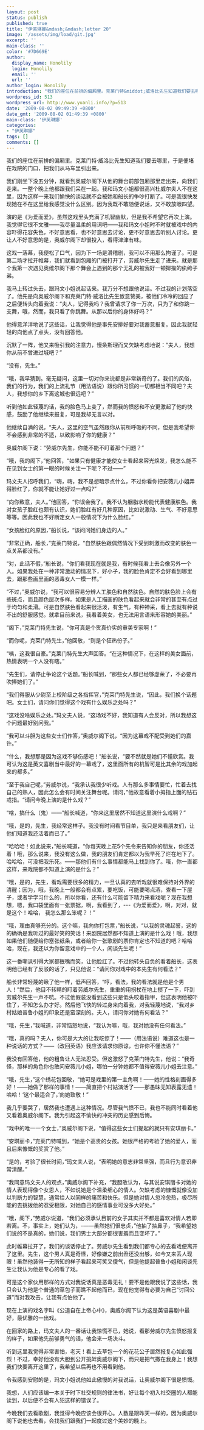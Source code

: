```yaml
---
layout: post
status: publish
published: true
title: "伊芙琳娜&mdash;&mdash;letter 20"
image: '/assets/img/load/git.jpg'
excerpt: ''
main-class: ''
color: '#7D669E'
author:
  display_name: Honolily
  login: Honolily
  email: ''
  url: ''
author_login: Honolily
introduction: "我们的座位在前排的偏厢里。克莱门特&middot;威洛比先生知道我们要去哪里，于是便堵在戏院的门口，把我们从马车里引出来。"
wordpress_id: 513
wordpress_url: http://www.yuanli.info/?p=513
date: '2009-08-02 09:49:39 +0800'
date_gmt: '2009-08-02 01:49:39 +0800'
main-class: '伊芙琳娜'
categories:
- "伊芙琳娜"
tags: []
comments: []
---
```

我们的座位在前排的偏厢里。克莱门特&middot;威洛比先生知道我们要去哪里，于是便堵在戏院的门口，把我们从马车里引出来。

我们刚坐下没五分钟，就看到奥威尔阁下从他的舞台前部包厢那里走出来，向我们走来。一整个晚上他都跟我们呆在一起。我和玛文小姐都很高兴杜威尔夫人不在这里，因为这样一来我们愉快的谈话就不会被她和船长的争吵打断了。可是我很快发现她在不在这里给我感觉没什么区别。因为我既不敢随便说话，又不敢放眼四望。

演的是《为爱而爱》，虽然这戏里头充满了机智幽默，但是我不希望它再次上演。我觉得它很不文雅&mdash;&mdash;我尽量温柔的用词吧&mdash;&mdash;我和玛文小姐时不时就被戏中的内容吓得花容失色，不好意思看，也不好意思去讨论，更不好意思去听别人讨论。更让人不好意思的是，奥威尔阁下却很投入，看得津津有味。

这戏一落幕，我便松了口气，因为下一场是滑稽剧，我可以不用那么拘谨了。可是第二场才拉开帷幕，我们就看到包厢的门被打开了，劳威尔先生走了进来。就是那个我第一次遇见奥维尔阁下那个舞会上遇到的那个无礼的被我好一顿揶揄的纨绔子弟。

我马上转过头去，跟玛文小姐说起话来。我万分不想跟他说话。不过我的计划落空了。他先是向奥威尔阁下和克莱门特&middot;威洛比先生致意赞美，被他们冷冷的回应了之后便转头向着我说：&ldquo;夫人，记得我吗？我曾请求了你一万次，只为了和你跳一支舞，哦，然而，我只看了你跳舞。从那以后你的身体好吗？&rdquo;

他得意洋洋地说了这些话，让我觉得他是事先安排好要对我蓄意报复。因此我就轻轻的向他点了点头，没有回答他。

沉默了一阵，他又来吸引我的注意力，慢条斯理而又欠缺考虑地说：&ldquo;夫人，我想你从前不曾进过城吧？&rdquo;

&ldquo;没有，先生。&rdquo;

&ldquo;哦，我早猜到。毫无疑问，这里一切对你来说都是非常新奇的了。我们的风俗，我们的行为，我们的上流礼节（用法语说）跟你所习惯的一切都相当不同吧？夫人，我想你的乡下离这城也很远吧？&rdquo;

听到他如此轻蔑的话，我的脸色马上变了，然而我的愤怒和不安更激起了他的快感，鼓励了他继续来报复，可是我却无言以对。

他继续自满的说，&ldquo;夫人，这里的空气虽然跟你从前所呼吸的不同，但是我希望你不会感到非常的不适，以致影响了你的健康？&rdquo;

奥威尔阁下说：&ldquo;劳威尔先生，你能不能不盯着那个问题？&rdquo;

&ldquo;哦，我的阁下，&rdquo;他回答，&ldquo;如果只有健康才能使女士看起来容光焕发，我怎么能不在见到女士的第一眼的时候关注一下呢？不过&mdash;&mdash;&rdquo;

玛文夫人招呼我们，&ldquo;嗨，嗨，我不是想暗示点什么，不过你看你把安薇儿小姐弄得脸红了，你就不能让她好过一点吗?&rdquo;

&ldquo;向你致意，夫人。&rdquo;他回答，&ldquo;你误会我了。我不认为胭脂水粉能代表健康肤色。我对女孩子脸红也颇有认识，她们脸红有好几种原因，比如说激动、生气、不好意思等等。因此我也不好断定女人一般情况下为什么脸红。&rdquo;

&ldquo;女孩脸红的原因，&rdquo;船长说，&ldquo;该问问她们身边的人。&rdquo;

&ldquo;非常正确，船长，&rdquo;克莱门特说，&ldquo;自然肤色跟偶然情况下受到刺激而改变的肤色一点关系都没有。&rdquo;

&ldquo;对，此话不假，&rdquo;船长说，&ldquo;你们看我现在就是我，有时候我看上去会像另外一个人。如果我处在一种非常激动的情况下，好小子，我的脸色肯定不会好看到哪里去，跟那些画里画的恶毒女人一模一样。&rdquo;

&ldquo;不过，&rdquo;奥威尔说，&ldquo;我可以很容易分辨人工肤色和自然肤色。自然的肤色脸上会有些斑点，而且颜色层次多样。如果是人工描画的肤色看起来就会非常的甚至有点过于均匀和柔滑。可是自然肤色看起来很活泼，有生气，有种神采，看上去就有种说不出的舒服感觉。就拿目前来说，我看着美女，也无法用言语来形容她的美丽。&rdquo;

&ldquo;阁下，&rdquo;克莱门特先生说，&ldquo;你可真是个货真价实的审美专家啊！&rdquo;

&ldquo;而你呢，克莱门特先生，&rdquo;他回敬，&ldquo;则是个狂热份子。&rdquo;

&ldquo;咦，这我很自豪。&rdquo;克莱门特先生大声回答。&ldquo;在这种情况下，在这样的美女面前，热情表明一个人没有瞎。&rdquo;

&ldquo;先生们，请停止争论这个话题。&rdquo;船长喊到，&ldquo;那些女人都已经够虚荣了，不必要再吹捧她们了。&rdquo;

&ldquo;我们得服从少尉至上校阶级之各指挥官，&rdquo;克莱门特先生说，&ldquo;因此，我们换个话题吧。女士们，请问你们觉得这个戏有什么娱乐之处吗？&rdquo;

&ldquo;这戏没啥娱乐之处。&rdquo;玛文夫人说，&ldquo;这场戏不好，我知道有人会反对，所以我想这个问题最好别问我。&rdquo;

&ldquo;我可以斗胆为这些女士们作答，&rdquo;奥威尔阁下说，&ldquo;因为这幕戏不配受到她们的嘉许。&rdquo;

&ldquo;什么，我想那是因为这戏不够伤感吧！&rdquo;船长说，&ldquo;要不然就是她们不懂欣赏。我可认为这是英文喜剧当中最好的一幕戏了，这里面所有的机智可是比其余的戏加起来的都多。&rdquo;

&ldquo;至于我自己呢，&rdquo;劳威尔说，&ldquo;我承认我很少听戏。人有那么多事情要忙，忙着去找自己的熟人，因此怎么会有时间关注舞台呢。请问，&rdquo;他故意看着小拇指上面的钻石戒指。&ldquo;请问今晚上演的是什么戏？&rdquo;

&ldquo;啥，搞什么（鬼）&mdash;&mdash;&rdquo;船长喊道，&ldquo;你来这里居然不知道这里演什么戏啊？&rdquo;

&ldquo;哦，是的，先生，我经常这样子。我没有时间看节目单，我只是来看朋友们，让他们知道我还活着而已了。&rdquo;

&ldquo;哈哈哈！如此说来，&rdquo;船长喊道，&ldquo;你每天晚上花5个先令来告知你的朋友，你还活着！哦，那么说来，我没有这么做，我的朋友们肯定都以为我早死了烂在地下了。哈哈哈，可没把我乐死。&mdash;&mdash;那他们有什么事情都能马上找到你了。哦，你一直都这样，来戏院都不知道上演的是什么？&rdquo;

&ldquo;哦，是的，先生，看戏需要很多的精力，一旦认真的去听戏就很难保持对外界的清醒；因为，哦，我晚上一般都会有点累，要吃饭，可能要喝点酒，查看一下屋子，或者学学习什么的，所以你看，还有什么可能留下精力来看戏呢？现在我想想，嗯，我口袋里面有一张票据，啊，我看到了，---《为爱而爱》，啊，对对，就是这个！哈哈， 我怎么那么笨呢？！&rdquo;

&ldquo;哦，理由真够充分的。这个嘛，我向你打包票，&rdquo;船长说，&ldquo;以我的灵魂起誓，这的的确确是我听过的最好笑的笑话！来剧院居然都不知道上演的是什么戏！哦，我想如果他们随便给你塞张纸条，或者给你一张歌剧的票你肯定也不知道的吧？哈哈哈，现在，我还以为你留意戏中的一个人，闲谈先生呢！&rdquo;

这一番嘲讽引得大家都抿嘴而笑，让他脸红了。不过他转头自负的看着船长，这表明他已经有了反驳的话了，只见他说：&ldquo;请问你对戏中的本先生有何看法？&rdquo;

船长非常轻蔑的瞅了他一样，低声回答，&ldquo;哼，看法，我的看法就是他是个男人！&rdquo;然后，他目不转睛的盯着劳威尔先生，重重的用拐杖在地上掼了一下，吓到劳威尔先生一声不吭。不过他假装没看到这些只是低头咬着指甲，但这表明他被吓住了，不知怎么办才好。然后他飞快的转过身来向着我，对我轻蔑地说，&ldquo;我对乡村姑娘普鲁小姐的印象还是蛮深刻的。夫人，请问你对她有何看法？&rdquo;

&ldquo;哦，先生，&rdquo;我喊道，非常恼怒地说，&ldquo;我认为嘛，哦，我对她没有任何看法。&rdquo;

&ldquo;哦，真的吗？夫人，你可是大大的让我吃惊了！&mdash;&mdash;（用法语说）难道这也是一种说话的方式？&mdash;&mdash;（改回英语）我应该请求你原谅，也许你不懂法语？&rdquo;

我没有回答他，他的粗鲁让人无法忍受。但这激怒了克莱门特先生，他说：&ldquo;我奇怪，那样的角色你也敢问安薇儿小姐，哪怕一分钟她都不值得安薇儿小姐去注意。&rdquo;

&ldquo;哦，先生，&rdquo;这个绣花包回敬，&ldquo;她可是戏里的第一主角啊！&mdash;&mdash;她的性格刻画得多好！&mdash;&mdash;她做了那样的事情！&mdash;&mdash;简直把个村姑演活了&mdash;&mdash;那愚昧无知表露无遗！哈哈！&lsquo;这个最适合了，&rsquo;向她致敬！&rdquo;

我几乎要哭了，居然我也遭遇上这种情况。尽管我气愤不已，我也不能同时看着他又看着奥威尔阁下。我为引起这不愉快的冲突的历史感到后悔。

&ldquo;戏中的唯一一个女士，&rdquo;奥威尔阁下说，&ldquo;值得这些女士们提起的就只有安琪丽卡。&rdquo;

&ldquo;安琪丽卡，&rdquo;克莱门特喊到，&ldquo;她是个高贵的女孩。她很严格的考验了她的爱人，而且后来慷慨的奖赏了他。&rdquo;

&ldquo;是的，考验了很长时间，&rdquo;玛文夫人说，&ldquo;表明她的意志非常坚强，而且行为意识非常清醒。&rdquo;

&ldquo;我同意玛文夫人的观点，&rdquo;奥威尔阁下补充，&ldquo;我胆敢认为，与其说安琪丽卡对她的情人表现得像个女恩人，不如说她是个温柔细心的情人。欠缺考虑的慷慨就像没加以判断力的智慧，通常给人以同样的痛苦和快乐。但是她对情人忽冷忽热，极尽所能的去挑拨他的忍受极限，对她自己的感情事业可没多大好处。&rdquo;

&ldquo;哦，阁下，&rdquo;劳威尔说道，&ldquo;我们必须承认目前的女子其实并不都是喜欢对情人若即若离。不，事实上，她们认为，-&mdash;&mdash;虽然她们很忠贞，&rdquo;他抽了抽鼻子，&ldquo;我希望她们说的不是真的，她们说，我们男士大部分都很害羞而且变坏了。&rdquo;

此时帷幕拉开了，我们的谈话停止了。劳威尔先生看到我们都专心的去看戏便离开了这里。先生，这个男人真是奇怪，好像嫌之前出丑还没出够，如今又来丢人现眼！虽然他装得一无所知的样子看起来可笑又傻气，但是他提起普鲁小姐和闲谈先生让我认为他是专心的看了戏。

可是这个家伙用那样的方式对我说话真是恶毒无礼！要不是他跟我说了这些话，我只会认为他是个普通的草包子而瞧不起他而已，现在他觉得有必要为自己&ldquo;讨回公道&rdquo;而对我攻击，让我有点怕他了。

现在上演的戏名字叫《公道自在上帝心中》，奥威尔阁下认为这是英语喜剧中最好，最优雅的一出戏。

在回家的路上，玛文夫人的一番话让我惊慌不已，她说，看那劳威尔先生愤怒报复的样子，如果他先前够勇气的话，他会来一场决斗。

听到这里我觉得非常害怕，老天！看上去草包一个的花花公子居然报复心如此强烈！不过，幸好他没有大胆到公开挑衅奥威尔阁下，而只是把气撒在我身上！我想我们快要离开这里了，我希望以后再也不用看到他。

令我感到安慰的是，玛文小姐说他如此傲慢的对我说话，让奥威尔阁下很是愤慨。

我想，人们应该编一本关于时下社交规则的律法书，好让每个初入社交圈的人都能读到，以后便不会有人犯这样的错误了。

今晚我们去看歌剧，我觉得今晚应该会很开心。人数是跟昨天一样的，因为奥威尔阁下说他也去看，会找我们跟我们一起度过这个美妙的晚上。

